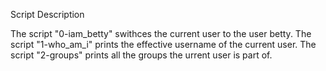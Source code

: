 Script Description

The script "0-iam_betty" swithces the current user to the user betty.
The script "1-who_am_i" prints the effective username of the current user.
The script "2-groups" prints all the groups the urrent user is part of.


